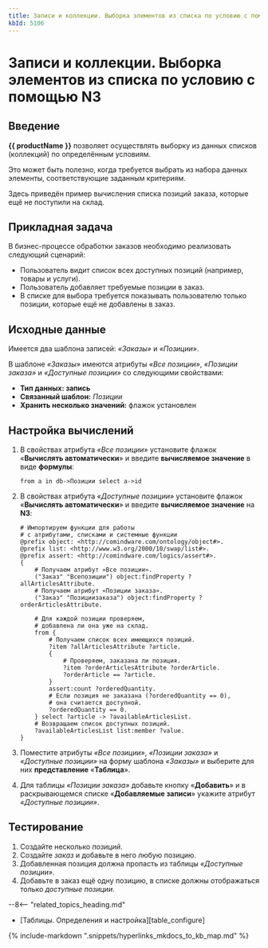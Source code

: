 ```yaml
---
title: Записи и коллекции. Выборка элементов из списка по условию с помощью N3
kbId: 5106
---
```


# Записи и коллекции. Выборка элементов из списка по условию с помощью N3

## Введение

**{{ productName }}** позволяет осуществлять выборку из данных списков (коллекций) по определённым условиям.

Это может быть полезно, когда требуется выбрать из набора данных элементы, соответствующие заданным критериям.

Здесь приведён пример вычисления списка позиций заказа, которые ещё не поступили на склад.

## Прикладная задача

В бизнес-процессе обработки заказов необходимо реализовать следующий сценарий:

- Пользователь видит список всех доступных позиций (например, товары и услуги).
- Пользователь добавляет требуемые позиции в заказ.
- В списке для выбора требуется показывать пользователю только позиции, которые ещё не добавлены в заказ.

## Исходные данные

Имеется два шаблона записей: *«Заказы»* и *«Позиции»*.

В шаблоне *«Заказы»* имеются атрибуты *«Все позиции»*, *«Позиции заказа»* и *«Доступные позиции»* со следующими свойствами:

- **Тип данных: запись**
- **Связанный шаблон:** *Позиции*
- **Хранить несколько значений:** флажок установлен

## Настройка вычислений

1. В свойствах атрибута *«Все позиции»* установите флажок «**Вычислять автоматически**» и введите **вычисляемое значение** в виде **формулы**:

   ```
   from a in db->Позиции select a->id

   ```
2. В свойствах атрибута *«Доступные позиции»* установите флажок «**Вычислять автоматически**» и введите **вычисляемое значение** на **N3**:

   ```
   # Импортируем функции для работы
   # с атрибутами, списками и системные функции
   @prefix object: <http://comindware.com/ontology/object#>.
   @prefix list: <http://www.w3.org/2000/10/swap/list#>.
   @prefix assert: <http://comindware.com/logics/assert#>.
   {
       # Получаем атрибут «Все позиции».
       ("Заказ" "Всепозиции") object:findProperty ?allArticlesAttribute.
       # Получаем атрибут «Позиции заказа».
       ("Заказ" "Позициизаказа") object:findProperty ?orderArticlesAttribute.

       # Для каждой позиции проверяем,
       # добавлена ли она уже на склад.
       from {
           # Получаем список всех имеющихся позиций.
           ?item ?allArticlesAttribute ?article.
           {
               # Проверяем, заказана ли позиция.
               ?item ?orderArticlesAttribute ?orderArticle.
               ?orderArticle == ?article.
           }
           assert:count ?orderedQuantity.
           # Если позиция не заказана (?orderedQuantity == 0),
           # она считается доступной.
           ?orderedQuantity == 0.
       } select ?article -> ?availableArticlesList.
       # Возвращаем список доступных позиций.
       ?availableArticlesList list:member ?value.
   }

   ```
3. Поместите атрибуты *«Все позиции»*, *«Позиции заказа»* и *«Доступные позиции»* на форму шаблона *«Заказы»* и выберите для них **представление** «**Таблица**».
4. Для таблицы *«Позиции заказа»* добавьте кнопку «**Добавить**» и в раскрывающемся списке «**Добавляемые записи**» укажите атрибут *«Доступные позиции»*.

## Тестирование

1. Создайте несколько *позиций*.
2. Создайте *заказ* и добавьте в него любую позицию.
3. Добавленная позиция должна пропасть из таблицы *«Доступные позиции»*.
4. Добавьте в заказ ещё одну позицию, в списке должны отображаться только *доступные позиции*.

--8<-- "related_topics_heading.md"

- [Таблицы. Определения и настройка][table_configure]

{% include-markdown ".snippets/hyperlinks_mkdocs_to_kb_map.md" %}

